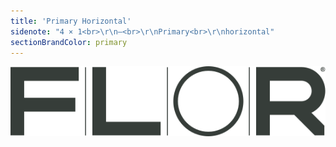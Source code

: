 ```yaml
---
title: 'Primary Horizontal'
sidenote: "4 × 1<br>\r\n—<br>\r\nPrimary<br>\r\nhorizontal"
sectionBrandColor: primary
---
```


![](symbol-primary-horizontal.svg?resize=277)